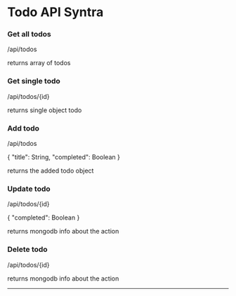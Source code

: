 # Todo API Syntra

### Get all todos
/api/todos

returns array of todos
### Get single todo
/api/todos/{id}

returns single object todo
### Add todo
/api/todos

{
    "title": String,
    "completed": Boolean
}

returns the added todo object
### Update todo
/api/todos/{id}

{
    "completed": Boolean
}

returns mongodb info about the action
### Delete todo
/api/todos/{id}

returns mongodb info about the action
  
  ___


